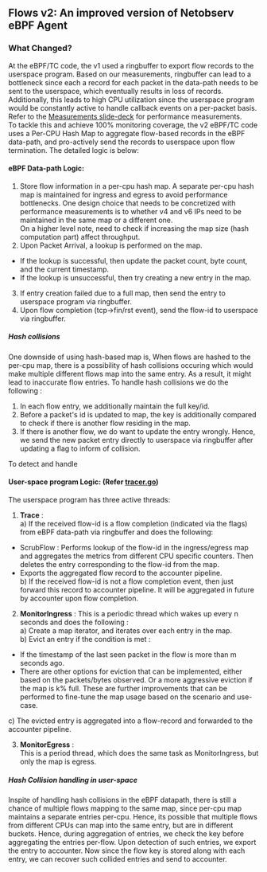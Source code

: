 ## Flows v2: An improved version of Netobserv eBPF Agent

### What Changed?
At the eBPF/TC code, the v1 used a ringbuffer to export flow records to the userspace program.
Based on our measurements, ringbuffer can lead to a bottleneck since each a record for each packet in the data-path needs to be sent to the userspace, which eventually results in loss of records.
Additionally, this leads to high CPU utilization since the userspace program would be constantly active to handle callback events on a per-packet basis.  
Refer to the [Measurements slide-deck](../docs/measurements.pptx) for performance measurements.  
To tackle this and achieve 100% monitoring coverage, the v2 eBPF/TC code uses a Per-CPU Hash Map to aggregate flow-based records in the eBPF data-path, and pro-actively send the records to userspace upon flow termination. The detailed logic is below:

#### eBPF Data-path Logic:
1) Store flow information in a per-cpu hash map. A separate per-cpu hash map is maintained for ingress and egress to avoid performance bottlenecks.
One design choice that needs to be concretized with performance measurements is to whether v4 and v6 IPs need to be maintained in the same map or a different one.  
On a higher level note, need to check if increasing the map size (hash computation part) affect throughput.  
2) Upon Packet Arrival, a lookup is performed on the map.  
  * If the lookup is successful, then update the packet count, byte count, and the current timestamp.  
  * If the lookup is unsuccessful, then try creating a new entry in the map.  

3) If entry creation failed due to a full map, then send the entry to userspace program via ringbuffer.  
4) Upon flow completion (tcp->fin/rst event), send the flow-id to userspace via ringbuffer.

##### Hash collisions
One downside of using hash-based map is, When flows are hashed to the per-cpu map, there is a possibility of hash collisions occuring which would make multiple different flows map into the same entry. As a result, it might lead to inaccurate flow entries. To handle hash collisions we do the following :
1) In each flow entry, we additionally maintain the full key/id.
2) Before a packet's id is updated to map, the key is additionally compared to check if there is another flow residing in the map.
3) If there is another flow, we do want to update the entry wrongly. Hence, we send the new packet entry directly to userspace via ringbuffer after updating a flag to inform of collision.

To detect and handle
#### User-space program Logic: (Refer [tracer.go](../pkg/ebpf/tracer.go))
The userspace program has three active threads:  

1) **Trace** :     
a) If the received flow-id is a flow completion (indicated via the flags) from eBPF data-path via ringbuffer and does the following:  
* ScrubFlow : Performs lookup of the flow-id in the ingress/egress map and aggregates the metrics from different CPU specific counters. Then deletes the entry corresponding to the flow-id from the map.  
* Exports the aggregated flow record to the accounter pipeline.  
b) If the received flow-id is not a flow completion event, then just forward this record to accounter pipeline. It will be aggregated in future by accounter upon flow completion.

2) **MonitorIngress** :
This is a periodic thread which wakes up every n seconds and does the following :  
a) Create a map iterator, and iterates over each entry in the map.  
b) Evict an entry if the condition is met :
  * If the timestamp of the last seen packet in the flow is more than m seconds ago.  
  * There are other options for eviction that can be implemented, either based on the packets/bytes observed. Or a more aggressive eviction if the map is k% full. These are further improvements that can be performed to fine-tune the map usage based on the scenario and use-case.

c) The evicted entry is aggregated into a flow-record and forwarded to the accounter pipeline.

3) **MonitorEgress** :  
This is a period thread, which does the same task as MonitorIngress, but only the map is egress.

##### Hash Collision handling in user-space
Inspite of handling hash collisions in the eBPF datapath, there is still a chance of multiple flows mapping to the same map, since per-cpu map maintains a separate entries per-cpu. Hence, its possible that multiple flows from different CPUs can map into the same entry, but are in different buckets. Hence, during aggregation of entries, we check the key before aggregating the entries per-flow. Upon detection of such entries, we export the entry to accounter. Now since the flow key is stored along with each entry, we can recover such collided entries and send to accounter.
